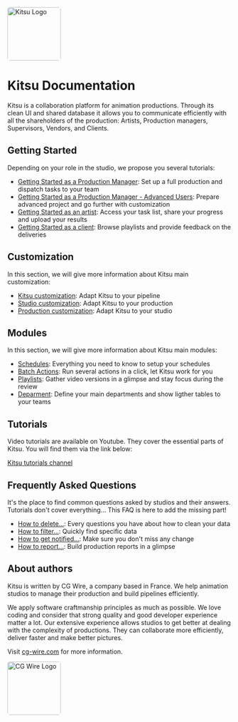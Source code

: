 <style>
img {
  border: 1px solid #EEE;
  box-shadow: 0 0 6px 0px #DDD;
  border-radius: 5px;
}

img[src$='#logo-cgwire'],
img[src$='#logo-kitsu'] {
  border: 0; 
  box-shadow: none;
  width: 120px;
}
</style>

![Kitsu Logo](./img/kitsu.svg#logo-kitsu)

# Kitsu Documentation

Kitsu is a collaboration platform for animation productions. Through
its clean UI and shared database it allows you to communicate
efficiently with all the shareholders of the production: Artists,
Production managers, Supervisors, Vendors, and Clients.

## Getting Started

Depending on your role in the studio, we propose you several tutorials:

* [Getting Started as a Production Manager](getting-started-production/README.md): Set up a full production and dispatch tasks to your team
* [Getting Started as a Production Manager - Advanced Users](getting-started-advanced/README.md): Prepare advanced project and go further with customization
* [Getting Started as an artist](getting-started-artist/README.md): Access your task list, share your progress and upload your results
 * [Getting Started as a client](getting-started-client/README.md): Browse playlists and provide feedback on the deliveries
  
## Customization

In this section, we will give more information about Kitsu main customization:

* [Kitsu customization](customization-pipeline/README.md): Adapt Kitsu to your pipeline
* [Studio customization](customization-production/README.md): Adapt Kitsu to your production
* [Production customization](customization-studio/README.md): Adapt Kitsu to your studio
  
## Modules

In this section, we will give more information about Kitsu main modules:

* [Schedules](Schedules/README.md): Everything you need to know to setup your schedules  
* [Batch Actions](batch-action/README.md): Run several actions in a click, let Kitsu work for you
* [Playlists](playlist/README.md): Gather video versions in a glimpse and stay focus during the review 
* [Deparment](department/README.md): Define your main departments and show ligther tables to your teams
  

## Tutorials

Video tutorials are available on Youtube. They cover the essential parts of
Kitsu. You will find them via the link below:

[Kitsu tutorials channel](https://www.youtube.com/playlist?list=PLp_1gB5ZBHXqnQgZ4TCrAt7smxesaDo29)


## Frequently Asked Questions

It's the place to find common questions asked by studios and their answers.
Tutorials don't cover everything... This FAQ is here to add the missing part!

* [How to delete...](faq-deletion): Every questions you have about how to clean your data
* [How to filter...](faq-filter): Quickly find specific data
* [How to get notified...](faq-notification): Make sure you don't miss any change
* [How to report...](faq-production-report): Build production reports in a glimpse


## About authors

Kitsu is written by CG Wire, a company based in France. We help animation studios to manage their production and build pipelines efficiently.

We apply software craftmanship principles as much as possible. We love coding
and consider that strong quality and good developer experience matter a lot.
Our extensive experience allows studios to get better at dealing with the
complexity of productions. They can collaborate more efficiently, deliver
faster and make better pictures.

Visit [cg-wire.com](https://cg-wire.com) for more information.

[![CG Wire Logo](./img/cgwire.png#logo-cgwire)](https://cg-wire.com)

